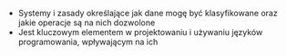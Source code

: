 - Systemy i zasady określające jak dane mogę być klasyfikowane oraz jakie operacje są na nich dozwolone
- Jest kluczowym elementem w projektowaniu i używaniu języków programowania, wpływającym na ich 